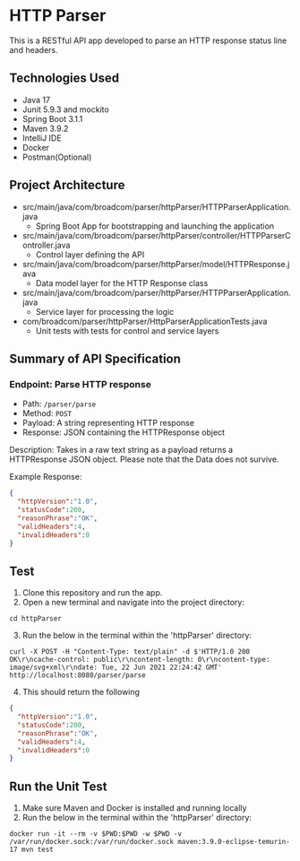 # HTTP Parser
This is a RESTful API app developed to parse an HTTP response status line and headers.

## Technologies Used
* Java 17
* Junit 5.9.3 and mockito
* Spring Boot 3.1.1
* Maven 3.9.2
* IntelliJ IDE
* Docker
* Postman(Optional)

## Project Architecture
* src/main/java/com/broadcom/parser/httpParser/HTTPParserApplication.java
  - Spring Boot App for bootstrapping and launching the application
* src/main/java/com/broadcom/parser/httpParser/controller/HTTPParserController.java
  - Control layer defining the API
* src/main/java/com/broadcom/parser/httpParser/model/HTTPResponse.java
  - Data model layer for the HTTP Response class
* src/main/java/com/broadcom/parser/httpParser/HTTPParserApplication.java
  - Service layer for processing the logic
* com/broadcom/parser/httpParser/HttpParserApplicationTests.java
  - Unit tests with tests for control and service layers

## Summary of API Specification
### Endpoint: Parse HTTP response
* Path: `/parser/parse`
* Method: `POST`
* Payload: A string representing HTTP response
* Response: JSON containing the HTTPResponse object

Description:
Takes in a raw text string as a payload returns a HTTPResponse JSON object. Please note that the Data does not survive.

Example Response:
```json
{
  "httpVersion":"1.0",
  "statusCode":200,
  "reasonPhrase":"OK",
  "validHeaders":4,
  "invalidHeaders":0
}
```

## Test
1. Clone this repository and run the app.
2. Open a new terminal and navigate into the project directory:
```
cd httpParser
```
3. Run the below in the terminal within the 'httpParser' directory:
```
curl -X POST -H "Content-Type: text/plain" -d $'HTTP/1.0 200 OK\r\ncache-control: public\r\ncontent-length: 0\r\ncontent-type: image/svg+xml\r\ndate: Tue, 22 Jun 2021 22:24:42 GMT' http://localhost:8080/parser/parse
```
4. This should return the following
```json
{
  "httpVersion":"1.0",
  "statusCode":200,
  "reasonPhrase":"OK",
  "validHeaders":4,
  "invalidHeaders":0
}
```

## Run the Unit Test

1. Make sure Maven and Docker is installed and running locally
2. Run the below in the terminal within the 'httpParser' directory:
```
docker run -it --rm -v $PWD:$PWD -w $PWD -v /var/run/docker.sock:/var/run/docker.sock maven:3.9.0-eclipse-temurin-17 mvn test
```